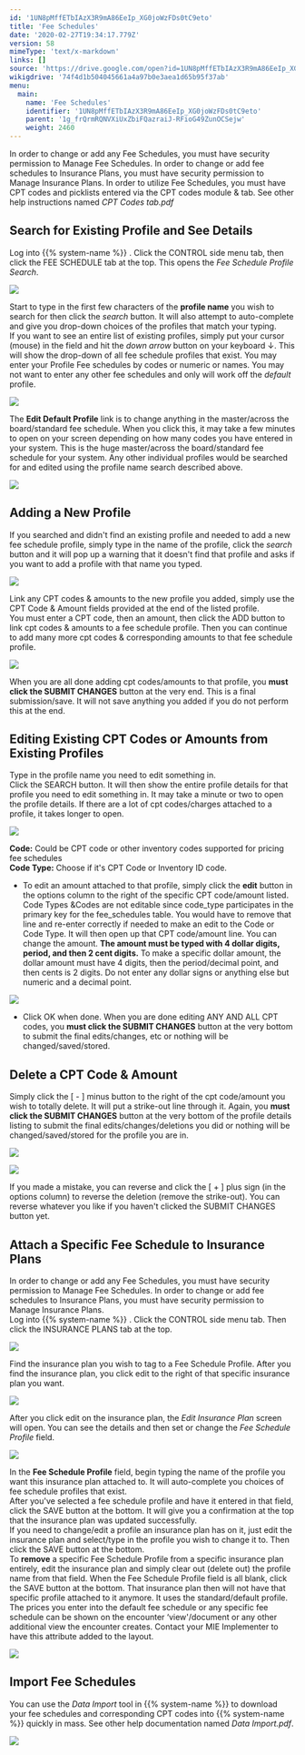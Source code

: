 ```yaml
---
id: '1UN8pMffETbIAzX3R9mA86EeIp_XG0joWzFDs0tC9eto'
title: 'Fee Schedules'
date: '2020-02-27T19:34:17.779Z'
version: 58
mimeType: 'text/x-markdown'
links: []
source: 'https://drive.google.com/open?id=1UN8pMffETbIAzX3R9mA86EeIp_XG0joWzFDs0tC9eto'
wikigdrive: '74f4d1b504045661a4a97b0e3aea1d65b95f37ab'
menu:
  main:
    name: 'Fee Schedules'
    identifier: '1UN8pMffETbIAzX3R9mA86EeIp_XG0joWzFDs0tC9eto'
    parent: '1g_frQrmRQNVXiUxZbiFQazraiJ-RFioG49ZunOCSejw'
    weight: 2460
---
```

In order to change or add any Fee Schedules, you must have security permission to Manage Fee Schedules. In order to change or add fee schedules to Insurance Plans, you must have security permission to Manage Insurance Plans. In order to utilize Fee Schedules, you must have CPT codes and picklists entered via the CPT codes module & tab. See other help instructions named *CPT Codes tab.pdf*
  
## Search for Existing Profile and See Details  
  
Log into {{% system-name %}} . Click the CONTROL side menu tab, then click the FEE SCHEDULE tab at the top. This opens the *Fee Schedule Profile Search*.
  
![](../fee-schedules.assets/ae17d7fe942ec9a65500a8b9f209edc5.png)  

Start to type in the first few characters of the **profile name** you wish to search for then click the *search* button. It will also attempt to auto-complete and give you drop-down choices of the profiles that match your typing.  
If you want to see an entire list of existing profiles, simply put your cursor (mouse) in the field and hit the *down arrow* button on your keyboard ↓. This will show the drop-down of all fee schedule profiles that exist. You may enter your Profile Fee schedules by codes or numeric or names. You may not want to enter any other fee schedules and only will work off the *default* profile.
  
![](../fee-schedules.assets/7b327655735957a19d4cfc67a8b3240d.png)  

The **Edit Default Profile** link is to change anything in the master/across the board/standard fee schedule. When you click this, it may take a few minutes to open on your screen depending on how many codes you have entered in your system. This is the huge master/across the board/standard fee schedule for your system. Any other individual profiles would be searched for and edited using the profile name search described above.
  
![](../fee-schedules.assets/b74df296be8dc872e44417f457792a04.png)  

  
## Adding a New Profile  
  
If you searched and didn't find an existing profile and needed to add a new fee schedule profile, simply type in the name of the profile, click the *search* button and it will pop up a warning that it doesn't find that profile and asks if you want to add a profile with that name you typed.
  
![](../fee-schedules.assets/ae08afdf5722bf166c9aea7a2156ddd7.png)  

Link any CPT codes & amounts to the new profile you added, simply use the CPT Code & Amount fields provided at the end of the listed profile.  
You must enter a CPT code, then an amount, then click the ADD button to link cpt codes & amounts to a fee schedule profile. Then you can continue to add many more cpt codes & corresponding amounts to that fee schedule profile.
  
![](../fee-schedules.assets/8dc3cca0d94bb4f7e30f57e758d88166.png)  

When you are all done adding cpt codes/amounts to that profile, you **must click the SUBMIT CHANGES** button at the very end. This is a final submission/save. It will not save anything you added if you do not perform this at the end.
  
## Editing Existing CPT Codes or Amounts from Existing Profiles  
  
Type in the profile name you need to edit something in.  
Click the SEARCH button. It will then show the entire profile details for that profile you need to edit something in. It may take a minute or two to open the profile details. If there are a lot of cpt codes/charges attached to a profile, it takes longer to open.
  
![](../fee-schedules.assets/ac30246a629a14a3e33903836b3bba6a.png)  

**Code:** Could be CPT code or other inventory codes supported for pricing fee schedules  
**Code Type:** Choose if it's CPT Code or Inventory ID code.
* To edit an amount attached to that profile, simply click the <strong>edit</strong> button in the options column to the right of the specific CPT code/amount listed. Code Types &Codes are not editable since code_type participates in the primary key for the fee_schedules table. You would have to remove that line and re-enter correctly if needed to make an edit to the Code or Code Type. It will then open up that CPT code/amount line. You can change the amount. <strong>The amount must be typed with 4 dollar digits, period, and then 2 cent digits.</strong> To make a specific dollar amount, the dollar amount must have 4 digits, then the period/decimal point, and then cents is 2 digits. Do not enter any dollar signs or anything else but numeric and a decimal point.
  
![](../fee-schedules.assets/6af6ddc3a4a35bdc5414fad837be107e.png)  

* Click OK when done. When you are done editing ANY AND ALL CPT codes, you <strong>must click the SUBMIT CHANGES</strong> button at the very bottom to submit the final edits/changes, etc or nothing will be changed/saved/stored.
  
## Delete a CPT Code & Amount  
  
Simply click the [ - ] minus button to the right of the cpt code/amount you wish to totally delete. It will put a strike-out line through it. Again, you **must click the SUBMIT CHANGES** button at the very bottom of the profile details listing to submit the final edits/changes/deletions you did or nothing will be changed/saved/stored for the profile you are in.
  
![](../fee-schedules.assets/d87e0ba8bde7d314ee54f4edfed43520.png)  
  
 ![](../fee-schedules.assets/ca53aa89572fac41fc125bc15aefd110.png)  
  
If you made a mistake, you can reverse and click the [ + ] plus sign (in the options column) to reverse the deletion (remove the strike-out). You can reverse whatever you like if you haven't clicked the SUBMIT CHANGES button yet.
  
## Attach a Specific Fee Schedule to Insurance Plans  
  
In order to change or add any Fee Schedules, you must have security permission to Manage Fee Schedules. In order to change or add fee schedules to Insurance Plans, you must have security permission to Manage Insurance Plans.  
Log into {{% system-name %}} . Click the CONTROL side menu tab. Then click the INSURANCE PLANS tab at the top.
  
![](../fee-schedules.assets/23444438958a56ced6f4494f49c65e9d.png)  

Find the insurance plan you wish to tag to a Fee Schedule Profile. After you find the insurance plan, you click edit to the right of that specific insurance plan you want.
  
![](../fee-schedules.assets/36170fd4d3550ae9f9e5de81f9149dec.png)  

After you click edit on the insurance plan, the *Edit Insurance Plan* screen will open. You can see the details and then set or change the *Fee Schedule Profile* field.
  
![](../fee-schedules.assets/7081f93a93f81467dcfb787b950cf512.png)  

In the **Fee Schedule Profile** field, begin typing the name of the profile you want this insurance plan attached to. It will auto-complete you choices of fee schedule profiles that exist.  
After you've selected a fee schedule profile and have it entered in that field, click the SAVE button at the bottom. It will give you a confirmation at the top that the insurance plan was updated successfully.  
If you need to change/edit a profile an insurance plan has on it, just edit the insurance plan and select/type in the profile you wish to change it to. Then click the SAVE button at the bottom.  
To **remove** a specific Fee Schedule Profile from a specific insurance plan entirely, edit the insurance plan and simply clear out (delete out) the profile name from that field. When the Fee Schedule Profile field is all blank, click the SAVE button at the bottom. That insurance plan then will not have that specific profile attached to it anymore. It uses the standard/default profile.  
The prices you enter into the default fee schedule or any specific fee schedule can be shown on the encounter ‘view'/document or any other additional view the encounter creates. Contact your MIE Implementer to have this attribute added to the layout.
  
![](../fee-schedules.assets/a81e2564e124f3fd1c6a4777acc7ed51.png)  

  
## Import Fee Schedules  
  
You can use the *Data Import* tool in {{% system-name %}} to download your fee schedules and corresponding CPT codes into {{% system-name %}} quickly in mass. See other help documentation named *Data Import.pdf*.
  
![](../fee-schedules.assets/806907ca2e4721e8d45ae694ae19f7c0.png)  

